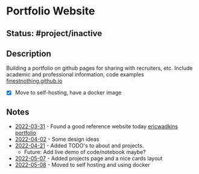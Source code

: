 # Portfolio Website
## Status: #project/inactive
## Description
Building a portfolio on github pages for sharing with recruiters, etc.
Include academic and professional information, code examples
[finestnothing.github.io](https://finestnothing.github.io/)

- [x] Move to self-hosting, have a docker image

## Notes
- [2022-03-31](2022-03-31.md) - Found a good reference website today [ericwadkins portfolio](http://www.ericwadkins.com/)
- [2022-04-02](2022-04-02.md) - Some design ideas
- [2022-04-21](2022-04-21.md) - Added TODO's to about and projects.
	- Future: Add live demo of code/notebook maybe?
- [2022-05-07](2022-05-07.md) - Added projects page and a nice cards layout
- [2022-05-08](2022-05-08.md) - Moved to self hosting and using docker